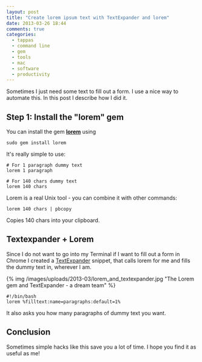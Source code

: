 ```yaml
---
layout: post
title: "Create lorem ipsum text with TextExpander and lorem"
date: 2013-03-26 18:44
comments: true
categories:
  - tappas
  - command line
  - gem
  - tools
  - mac
  - software
  - productivity
---
```


Sometimes I just need some text to fill out a form. I use a nice way to automate this. In this post I describe how I did it.

## Step 1: Install the "lorem" gem

You can install the gem **[lorem][1]** using

    sudo gem install lorem

It's really simple to use:

    # For 1 paragraph dummy text
    lorem 1 paragraph

    # For 140 chars dummy text
    lorem 140 chars

Lorem is a real Unix tool - you can combine it with other commands:

    lorem 140 chars | pbcopy

Copies 140 chars into your clipboard.

## Textexpander + Lorem

Since I do not want to go into my Terminal if I want to fill out a
form in Chrome I created a [TextExpander][2] snippet, that calls lorem
for me and fills the dummy text in, wherever I am.

{% img /images/uploads/2013-03/lorem_and_textexpander.jpg  "The Lorem gem and TextExpander - a dream team" %}

    #!/bin/bash
    lorem %filltext:name=paragraphs:default=1%

It also asks you how many paragraphs of dummy text you want.

## Conclusion

Sometimes simple hacks like this save you a lot of time. I hope you find it as useful as me!

[1]: https://github.com/jnunemaker/lorem
[2]: http://smilesoftware.com/TextExpander/index.html
